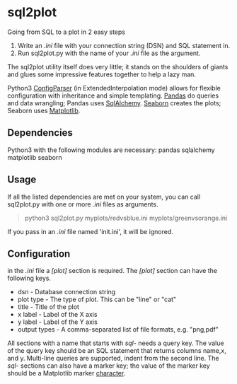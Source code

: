 # sql2plot

Going from SQL to a plot in 2 easy steps

1. Write an *.ini* file with your connection string (DSN) and SQL statement in.
2. Run sql2plot.py with the name of your *.ini* file as the argument.

The sql2plot utility itself does very little; it stands on the shoulders of giants and glues some impressive features together to help a lazy man.

Python3 [ConfigParser][1] (in ExtendedInterpolation mode) allows for flexible configuration with inheritance and simple templating.
[Pandas][2] do queries and data wrangling; Pandas uses [SqlAlchemy][3].
[Seaborn][4] creates the plots; Seaborn uses [Matplotlib][5].

## Dependencies

Python3 with the following modules are necessary:
pandas
sqlalchemy
matplotlib
seaborn

## Usage

If all the listed dependencies are met on your system, you can call sql2plot.py with one or more *.ini* files as arguments.

> python3 sql2plot.py myplots/redvsblue.ini myplots/greenvsorange.ini

If you pass in an *.ini* file named 'init.ini', it will be ignored.

## Configuration

in the *.ini* file a *[plot]* section is required.
The *[plot]* section can have the following keys.
- dsn - Database connection string
- plot type - The type of plot. This can be "line" or "cat"
- title - Title of the plot
- x label - Label of the X axis
- y label - Label of the Y axis
- output types - A comma-separated list of file formats, e.g. "png,pdf"

All sections with a name that starts with *sql-* needs a query key.
The value of the query key should be an SQL statement that returns columns name,x, and y. Multi-line queries are supported, indent from the second line.
The *sql-* sections can also have a marker key; the value of the marker key should be a Matplotlib marker [character][6].

[1]:https://docs.python.org/3/library/configparser.html#module-configparser "ConfigParser"
[2]:https://pandas.pydata.org/ "Pandas"
[3]:https://www.sqlalchemy.org/ "SqlAlchemy"
[4]:https://seaborn.pydata.org/ "seaborn"
[5]:https://matplotlib.org "Matplotlib"
[6]:https://matplotlib.org/api/markers_api.html?highlight=marker#module-matplotlib.markers "Matplotlib Markers"
